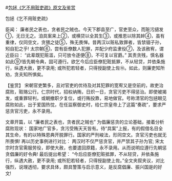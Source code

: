 #[包拯《乞不用赃吏疏》原文及鉴赏](https://www.vrrw.net/wx/10381.html)

包拯《乞不用赃吏疏》

臣闻： 廉者民之表也，贪者民之贼也。今天下郡县至广，官吏至众，而赃污擿发①，无日无之。洎具案来上②，或横贷以全其生③，或推恩以除其衅④，虽有重律，仅同空文，贪猥之徒⑤，殊无畏惮。昔两汉以赃私致罪者，皆禁锢子孙，矧自犯之乎! 太宗朝⑥，尝有臣僚数人犯罪，并配少府监隶役⑦，及该赦宥，谓近臣曰： “此辈既犯赃滥，只可放令逐便⑧，不可复以官爵。” 其责贪残，慎名器如此⑨!皆先朝令典，固可遵行。欲乞今后应臣僚犯赃抵罪，不从轻贷，并依条施行，纵遇大赦，更不录用; 或所犯若轻者，只得授副使上佐⑩。如此，则廉吏知所劝，贪夫知所惧矣。



【鉴赏】 宋朝官吏繁多，且对官吏的优待及对其犯罪的宽宥又是空前的，故吏治腐败，赃赂公行。仁宗时代，招权纳贿，日炽一日，贪官污吏不得惩治。即使被揭发，或重罪轻判，或朝撤职夕复位，或行贿投靠，易地做官。号称清官的包拯眼见腐败如此，出于爱国热忱，在任监察御史时，给仁宗皇帝上了这篇“奏疏”，要求严惩贪官污吏，永不录用。

文章开篇，以 “廉者民之表也，贪者民之贼也” 为倡廉惩贪的立论基础，接着分析腐败现状： 国家地广官多，贪污受贿天天皆有。待“具案”上报，有的假借名目全其生命，有的以特殊恩典开脱罪行。国家的严刑峻法，形同空文。贪官污吏也就无所畏惧! 再以历史事例进行对比： 两汉时不仅严惩贪官，并严禁其子孙为官; 宋太宗时贪官需服劳役，即使大赦，也要遣回原籍，永不录用。从而说明应遵行先朝惩贪倡廉的好令典! 最后提出希望： “今后应臣僚犯赃抵罪，不从轻贷，并依条施行，纵遇大赦，更不录用; 或所犯若轻者，只得授副使上佐。”全文夹叙夹议，对比强烈，说理透彻，要求具体，颇具警策与启示意义，是反腐倡廉、振兴国是的好文!

